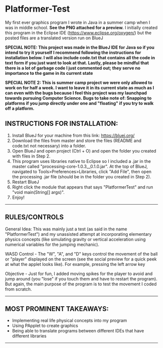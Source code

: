 # Platformer-Test
My first ever graphics program I wrote in Java in a summer camp when I was in middle school. **See the PNG attached for a preview.**
I initially created this program in the Eclipse IDE (https://www.eclipse.org/oxygen/) but the posted files are a translated version run on BlueJ

**SPECIAL NOTE: This project was made in the BlueJ IDE for Java so if you intend to try it yourself I recommend following the instructions for installation below. I will also include code.txt that contains all the code in text form if you just want to look at that. Lastly, please be mindful that there is a lot of garbage code I just commented out; they serve no importance to the game in its current state**

**SPECIAL NOTE 2: This is summer camp project we were only allowed to work on for half a week. I want to leave it in its current state as much as I can even with the bugs because I feel this project was my launchpad towards pursuing Computer Science. Bugs to take note of: Snapping to platforms if you jump directly under one and "floating" if you try to walk off a platform.**

INSTRUCTIONS FOR INSTALLATION:
--------------------------------------------------------------------------------------------------------------------------------------------
1. Install BlueJ for your machine from this link: https://bluej.org/
2. Download the files from master and store the files (README and code.txt not necessary) into a folder.
4. Open BlueJ and open project (Ctrl + O) and open the folder you created with files in Step 2.
5. This program uses libraries native to Eclipse so I included a .jar in the master called "processing-core-1.0.3__0.1.0.jar". At the top of BlueJ, navigated to Tools>Preferences>Libraries, click "Add File", then open the processing .jar file (should be in the folder you created in Step 2).
6. Restart BlueJ
7. Right click the module that appears that says "PlatformerTest" and run "void main(String[] args)".
8. Enjoy!
--------------------------------------------------------------------------------------------------------------------------------------------

RULES/CONTROLS
--------------------------------------------------------------------------------------------------------------------------------------------
General Idea: This was mainly just a test (as said in the name "PlatformerTest") and my unassisted attempt at incorporating elementary physics concepts (like simulating gravity or vertical acceleration using numerical variables for the jumping mechanic).

WASD Control -  The "W", "A", and "D" keys control the movement of the ball or "player" displayed on the screen (see the social preview for a quick peek at what the applet looks like). For example, pressing the left arrow key 

Objective - Just for fun, I added moving spikes for the player to avoid and jump around (you "lose" if you touch them and have to restart the program). But again, the main purpose of the program is to test the movement I coded from scratch.

--------------------------------------------------------------------------------------------------------------------------------------------

MOST PROMINENT TAKEAWAYS:
--------------------------------------------------------------------------------------------------------------------------------------------
- Implementing real life physical concepts into my program
- Using PApplet to create graphics
- Being able to translate programs between different IDEs that have different libraries
--------------------------------------------------------------------------------------------------------------------------------------------
